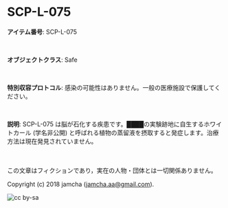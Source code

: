 

# SCP-L-075

**アイテム番号**: SCP-L-075  

<br>  

**オブジェクトクラス**: Safe  

<br>  

**特別収容プロトコル**: 感染の可能性はありません。一般の医療施設で保護してください。  

<br>  

**説明**: SCP-L-075 は脳が石化する疾患です。████の実験跡地に自生するホワイトカール (学名非公開) と呼ばれる植物の蒸留液を摂取すると発症します。治療方法は現在発見されていません。  

<br>  
<br>  
この文章はフィクションであり，実在の人物・団体とは一切関係ありません。  

Copyright (c) 2018 jamcha (jamcha.aa@gmail.com).  

![cc by-sa](https://i.creativecommons.org/l/by-sa/4.0/88x31.png)  

